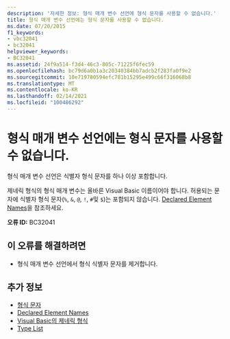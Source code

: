```yaml
---
description: '자세한 정보: 형식 매개 변수 선언에 형식 문자를 사용할 수 없습니다.'
title: 형식 매개 변수 선언에는 형식 문자를 사용할 수 없습니다.
ms.date: 07/20/2015
f1_keywords:
- vbc32041
- bc32041
helpviewer_keywords:
- BC32041
ms.assetid: 24f9a514-f3d4-46c3-805c-71225f6fec59
ms.openlocfilehash: bc79d6a0b1a3c20340384bb7adcb2f283fa0f9e2
ms.sourcegitcommit: 10e719780594efc781b15295e499c66f316068b8
ms.translationtype: MT
ms.contentlocale: ko-KR
ms.lasthandoff: 02/14/2021
ms.locfileid: "100486292"
---
```

# <a name="type-character-cannot-be-used-in-a-type-parameter-declaration"></a>형식 매개 변수 선언에는 형식 문자를 사용할 수 없습니다.

형식 매개 변수 선언은 식별자 형식 문자를 하나 이상 포함합니다.  
  
 제네릭 형식의 형식 매개 변수는 올바른 Visual Basic 이름이어야 합니다. 허용되는 문자에 식별자 형식 문자(`%`, `&`, `@`, `!`, `#`및 `$`)는 포함되지 않습니다. [Declared Element Names](../programming-guide/language-features/declared-elements/declared-element-names.md)을 참조하세요.  
  
 **오류 ID:** BC32041  
  
## <a name="to-correct-this-error"></a>이 오류를 해결하려면  
  
- 형식 매개 변수 선언에서 형식 식별자 문자를 제거합니다.  
  
## <a name="see-also"></a>추가 정보

- [형식 문자](../programming-guide/language-features/data-types/type-characters.md)
- [Declared Element Names](../programming-guide/language-features/declared-elements/declared-element-names.md)
- [Visual Basic의 제네릭 형식](../programming-guide/language-features/data-types/generic-types.md)
- [Type List](../language-reference/statements/type-list.md)
